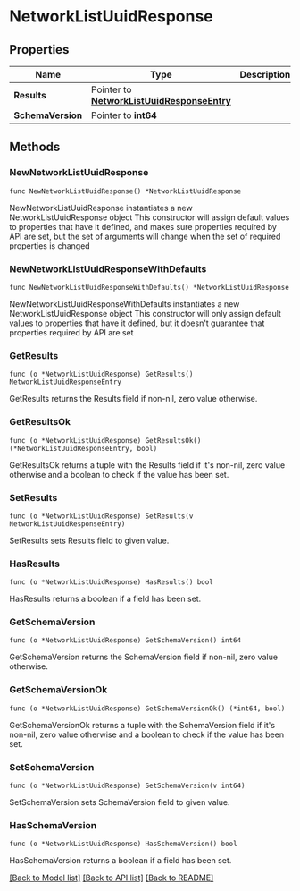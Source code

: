 # NetworkListUuidResponse

## Properties

Name | Type | Description | Notes
------------ | ------------- | ------------- | -------------
**Results** | Pointer to [**NetworkListUuidResponseEntry**](NetworkListUuidResponseEntry.md) |  | [optional] 
**SchemaVersion** | Pointer to **int64** |  | [optional] 

## Methods

### NewNetworkListUuidResponse

`func NewNetworkListUuidResponse() *NetworkListUuidResponse`

NewNetworkListUuidResponse instantiates a new NetworkListUuidResponse object
This constructor will assign default values to properties that have it defined,
and makes sure properties required by API are set, but the set of arguments
will change when the set of required properties is changed

### NewNetworkListUuidResponseWithDefaults

`func NewNetworkListUuidResponseWithDefaults() *NetworkListUuidResponse`

NewNetworkListUuidResponseWithDefaults instantiates a new NetworkListUuidResponse object
This constructor will only assign default values to properties that have it defined,
but it doesn't guarantee that properties required by API are set

### GetResults

`func (o *NetworkListUuidResponse) GetResults() NetworkListUuidResponseEntry`

GetResults returns the Results field if non-nil, zero value otherwise.

### GetResultsOk

`func (o *NetworkListUuidResponse) GetResultsOk() (*NetworkListUuidResponseEntry, bool)`

GetResultsOk returns a tuple with the Results field if it's non-nil, zero value otherwise
and a boolean to check if the value has been set.

### SetResults

`func (o *NetworkListUuidResponse) SetResults(v NetworkListUuidResponseEntry)`

SetResults sets Results field to given value.

### HasResults

`func (o *NetworkListUuidResponse) HasResults() bool`

HasResults returns a boolean if a field has been set.

### GetSchemaVersion

`func (o *NetworkListUuidResponse) GetSchemaVersion() int64`

GetSchemaVersion returns the SchemaVersion field if non-nil, zero value otherwise.

### GetSchemaVersionOk

`func (o *NetworkListUuidResponse) GetSchemaVersionOk() (*int64, bool)`

GetSchemaVersionOk returns a tuple with the SchemaVersion field if it's non-nil, zero value otherwise
and a boolean to check if the value has been set.

### SetSchemaVersion

`func (o *NetworkListUuidResponse) SetSchemaVersion(v int64)`

SetSchemaVersion sets SchemaVersion field to given value.

### HasSchemaVersion

`func (o *NetworkListUuidResponse) HasSchemaVersion() bool`

HasSchemaVersion returns a boolean if a field has been set.


[[Back to Model list]](../README.md#documentation-for-models) [[Back to API list]](../README.md#documentation-for-api-endpoints) [[Back to README]](../README.md)


